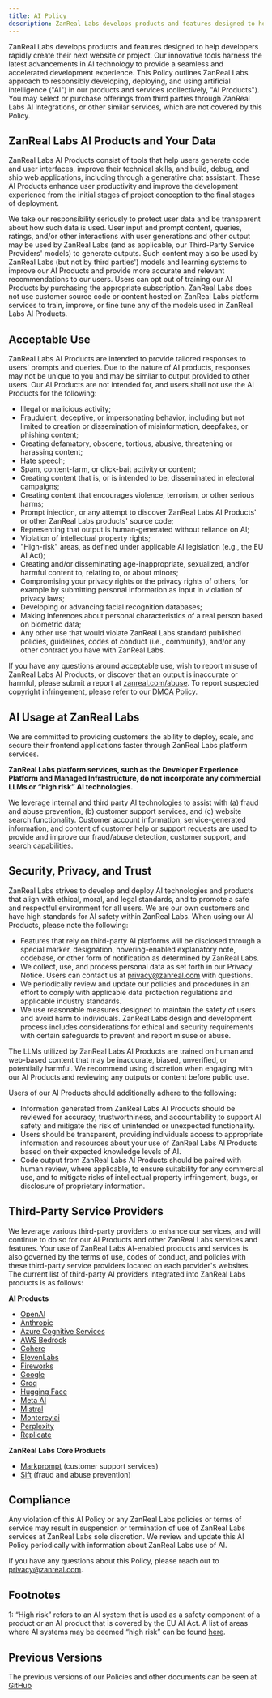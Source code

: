 ```yaml
---
title: AI Policy
description: ZanReal Labs develops products and features designed to help developers rapidly create their next website or project.
---
```


ZanReal Labs develops products and features designed to help developers rapidly create their next website or project. Our innovative tools harness the latest advancements in AI technology to provide a seamless and accelerated development experience. This Policy outlines ZanReal Labs approach to responsibly developing, deploying, and using artificial intelligence ("AI") in our products and services (collectively, "AI Products"). You may select or purchase offerings from third parties through ZanReal Labs AI Integrations, or other similar services, which are not covered by this Policy.

## ZanReal Labs AI Products and Your Data

ZanReal Labs AI Products consist of tools that help users generate code and user interfaces, improve their technical skills, and build, debug, and ship web applications, including through a generative chat assistant. These AI Products enhance user productivity and improve the development experience from the initial stages of project conception to the final stages of deployment.

We take our responsibility seriously to protect user data and be transparent about how such data is used. User input and prompt content, queries, ratings, and/or other interactions with user generations and other output may be used by ZanReal Labs (and as applicable, our Third-Party Service Providers' models) to generate outputs. Such content may also be used by ZanReal Labs (but not by third parties') models and learning systems to improve our AI Products and provide more accurate and relevant recommendations to our users. Users can opt out of training our AI Products by purchasing the appropriate subscription. ZanReal Labs does not use customer source code or content hosted on ZanReal Labs platform services to train, improve, or fine tune any of the models used in ZanReal Labs AI Products.

## Acceptable Use

ZanReal Labs AI Products are intended to provide tailored responses to users' prompts and queries. Due to the nature of AI products, responses may not be unique to you and may be similar to output provided to other users. Our AI Products are not intended for, and users shall not use the AI Products for the following:

- Illegal or malicious activity;
- Fraudulent, deceptive, or impersonating behavior, including but not limited to creation or dissemination of misinformation, deepfakes, or phishing content;
- Creating defamatory, obscene, tortious, abusive, threatening or harassing content;
- Hate speech;
- Spam, content-farm, or click-bait activity or content;
- Creating content that is, or is intended to be, disseminated in electoral campaigns;
- Creating content that encourages violence, terrorism, or other serious harms;
- Prompt injection, or any attempt to discover ZanReal Labs AI Products' or other ZanReal Labs products' source code;
- Representing that output is human-generated without reliance on AI;
- Violation of intellectual property rights;
- "High-risk" areas, as defined under applicable AI legislation (e.g., the EU AI Act);
- Creating and/or disseminating age-inappropriate, sexualized, and/or harmful content to, relating to, or about minors;
- Compromising your privacy rights or the privacy rights of others, for example by submitting personal information as input in violation of privacy laws;
- Developing or advancing facial recognition databases;
- Making inferences about personal characteristics of a real person based on biometric data;
- Any other use that would violate ZanReal Labs standard published policies, guidelines, codes of conduct (i.e., community), and/or any other contract you have with ZanReal Labs.

If you have any questions around acceptable use, wish to report misuse of ZanReal Labs AI Products, or discover that an output is inaccurate or harmful, please submit a report at [zanreal.com/abuse](https://zanreal.com/abuse). To report suspected copyright infringement, please refer to our [DMCA Policy](/legal/dmca).

## AI Usage at ZanReal Labs

We are committed to providing customers the ability to deploy, scale, and secure their frontend applications faster through ZanReal Labs platform services.

**ZanReal Labs platform services, such as the Developer Experience Platform and Managed Infrastructure, do not incorporate any commercial LLMs or “high risk” AI technologies.**

We leverage internal and third party AI technologies to assist with (a) fraud and abuse prevention, (b) customer support services, and (c) website search functionality. Customer account information, service-generated information, and content of customer help or support requests are used to provide and improve our fraud/abuse detection, customer support, and search capabilities.

## Security, Privacy, and Trust

ZanReal Labs strives to develop and deploy AI technologies and products that align with ethical, moral, and legal standards, and to promote a safe and respectful environment for all users. We are our own customers and have high standards for AI safety within ZanReal Labs. When using our AI Products, please note the following:

- Features that rely on third-party AI platforms will be disclosed through a special marker, designation, hovering-enabled explanatory note, codebase, or other form of notification as determined by ZanReal Labs.
- We collect, use, and process personal data as set forth in our Privacy Notice. Users can contact us at [privacy@zanreal.com](mailto:privacy@zanreal.com) with questions.
- We periodically review and update our policies and procedures in an effort to comply with applicable data protection regulations and applicable industry standards.
- We use reasonable measures designed to maintain the safety of users and avoid harm to individuals. ZanReal Labs design and development process includes considerations for ethical and security requirements with certain safeguards to prevent and report misuse or abuse.

The LLMs utilized by ZanReal Labs AI Products are trained on human and web-based content that may be inaccurate, biased, unverified, or potentially harmful. We recommend using discretion when engaging with our AI Products and reviewing any outputs or content before public use.

Users of our AI Products should additionally adhere to the following:

- Information generated from ZanReal Labs AI Products should be reviewed for accuracy, trustworthiness, and accountability to support AI safety and mitigate the risk of unintended or unexpected functionality.
- Users should be transparent, providing individuals access to appropriate information and resources about your use of ZanReal Labs AI Products based on their expected knowledge levels of AI.
- Code output from ZanReal Labs AI Products should be paired with human review, where applicable, to ensure suitability for any commercial use, and to mitigate risks of intellectual property infringement, bugs, or disclosure of proprietary information.

## Third-Party Service Providers

We leverage various third-party providers to enhance our services, and will continue to do so for our AI Products and other ZanReal Labs services and features. Your use of ZanReal Labs AI-enabled products and services is also governed by the terms of use, codes of conduct, and policies with these third-party service providers located on each provider's websites. The current list of third-party AI providers integrated into ZanReal Labs products is as follows:

**AI Products**

- [OpenAI](https://openai.com/policies)
- [Anthropic](https://console.anthropic.com/legal/terms)
- [Azure Cognitive Services](https://learn.microsoft.com/en-us/legal/cognitive-services/openai/data-privacy)
- [AWS Bedrock](https://aws.amazon.com/service-terms/)
- [Cohere](https://cohere.com/terms-of-use)
- [ElevenLabs](https://elevenlabs.io/terms)
- [Fireworks](https://fireworks.ai/terms-of-service)
- [Google](https://policies.google.com/terms/generative-ai)
- [Groq](https://wow.groq.com/terms-and-conditions/)
- [Hugging Face](https://huggingface.co/terms-of-service)
- [Meta AI](https://www.facebook.com/policies_center)
- [Mistral](https://mistral.ai/terms/)
- [Monterey.ai](https://www.monterey.ai/terms-of-service)
- [Perplexity](https://www.perplexity.ai/hub/legal/terms-of-service)
- [Replicate](https://replicate.com/terms)

**ZanReal Labs Core Products**

- [Markprompt](https://markprompt.com/legal/terms) (customer support services)
- [Sift](https://sift.com/legal-and-compliance) (fraud and abuse prevention)

## Compliance

Any violation of this AI Policy or any ZanReal Labs policies or terms of service may result in suspension or termination of use of ZanReal Labs services at ZanReal Labs sole discretion. We review and update this AI Policy periodically with information about ZanReal Labs use of AI.

If you have any questions about this Policy, please reach out to [privacy@zanreal.com](mailto:privacy@zanreal.com).

## Footnotes

1: “High risk” refers to an AI system that is used as a safety component of a product or an AI product that is covered by the EU AI Act. A list of areas where AI systems may be deemed “high risk” can be found [here](https://artificialintelligenceact.eu/annex/3/).

## Previous Versions

The previous versions of our Policies and other documents can be seen at [GitHub](https://github.com/zanreal-labs/legal)
